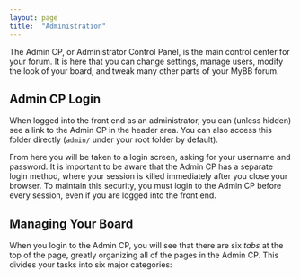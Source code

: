 ```yaml
---
layout: page
title:  "Administration"
---
```


The Admin CP, or Administrator Control Panel, is the main control center for your forum. It is here that you can change settings, manage users, modify the look of your board, and tweak many other parts of your MyBB forum.

## Admin CP Login

When logged into the front end as an administrator, you can (unless hidden) see a link to the Admin CP in the header area. You can also access this folder directly (`admin/` under your root folder by default).

From here you will be taken to a login screen, asking for your username and password. It is important to be aware that the Admin CP has a separate login method, where your session is killed immediately after you close your browser. To maintain this security, you must login to the Admin CP before every session, even if you are logged into the front end.

## Managing Your Board

When you login to the Admin CP, you will see that there are six *tabs* at the top of the page, greatly organizing all of the pages in the Admin CP. This divides your tasks into six major categories:

